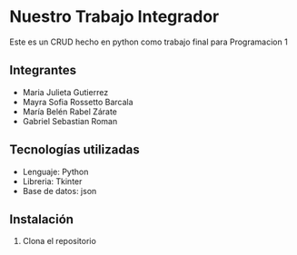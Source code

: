 # Nuestro Trabajo Integrador

Este es un CRUD hecho en python como trabajo final para Programacion 1

## Integrantes

* Maria Julieta Gutierrez
* Mayra Sofia Rossetto Barcala
* María Belén Rabel Zárate
* Gabriel Sebastian Roman

## Tecnologías utilizadas

* Lenguaje: Python
* Libreria: Tkinter
* Base de datos: json

## Instalación

1. Clona el repositorio